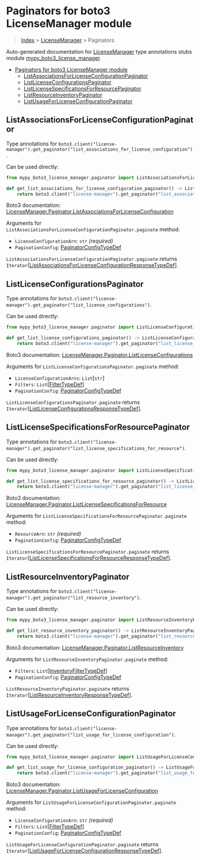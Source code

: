 # Paginators for boto3 LicenseManager module

> [Index](..) > [LicenseManager](.) > Paginators

Auto-generated documentation for
[LicenseManager](https://boto3.amazonaws.com/v1/documentation/api/1.17.76/reference/services/license-manager.html#LicenseManager)
type annotations stubs module
[mypy_boto3_license_manager](https://pypi.org/project/mypy-boto3-license-manager/).

- [Paginators for boto3 LicenseManager module](#paginators-for-boto3-licensemanager-module)
  - [ListAssociationsForLicenseConfigurationPaginator](#listassociationsforlicenseconfigurationpaginator)
  - [ListLicenseConfigurationsPaginator](#listlicenseconfigurationspaginator)
  - [ListLicenseSpecificationsForResourcePaginator](#listlicensespecificationsforresourcepaginator)
  - [ListResourceInventoryPaginator](#listresourceinventorypaginator)
  - [ListUsageForLicenseConfigurationPaginator](#listusageforlicenseconfigurationpaginator)

## ListAssociationsForLicenseConfigurationPaginator

Type annotations for
`boto3.client("license-manager").get_paginator("list_associations_for_license_configuration")`.

Can be used directly:

```python
from mypy_boto3_license_manager.paginator import ListAssociationsForLicenseConfigurationPaginator

def get_list_associations_for_license_configuration_paginator() -> ListAssociationsForLicenseConfigurationPaginator:
    return boto3.client("license-manager").get_paginator("list_associations_for_license_configuration")
```

Boto3 documentation:
[LicenseManager.Paginator.ListAssociationsForLicenseConfiguration](https://boto3.amazonaws.com/v1/documentation/api/1.17.76/reference/services/license-manager.html#LicenseManager.Paginator.ListAssociationsForLicenseConfiguration)

Arguments for `ListAssociationsForLicenseConfigurationPaginator.paginate`
method:

- `LicenseConfigurationArn`: `str` *(required)*
- `PaginationConfig`:
  [PaginatorConfigTypeDef](./type_defs.md#paginatorconfigtypedef)

`ListAssociationsForLicenseConfigurationPaginator.paginate` returns
`Iterator`\[[ListAssociationsForLicenseConfigurationResponseTypeDef](./type_defs.md#listassociationsforlicenseconfigurationresponsetypedef)\].

## ListLicenseConfigurationsPaginator

Type annotations for
`boto3.client("license-manager").get_paginator("list_license_configurations")`.

Can be used directly:

```python
from mypy_boto3_license_manager.paginator import ListLicenseConfigurationsPaginator

def get_list_license_configurations_paginator() -> ListLicenseConfigurationsPaginator:
    return boto3.client("license-manager").get_paginator("list_license_configurations")
```

Boto3 documentation:
[LicenseManager.Paginator.ListLicenseConfigurations](https://boto3.amazonaws.com/v1/documentation/api/1.17.76/reference/services/license-manager.html#LicenseManager.Paginator.ListLicenseConfigurations)

Arguments for `ListLicenseConfigurationsPaginator.paginate` method:

- `LicenseConfigurationArns`: `List`\[`str`\]
- `Filters`: `List`\[[FilterTypeDef](./type_defs.md#filtertypedef)\]
- `PaginationConfig`:
  [PaginatorConfigTypeDef](./type_defs.md#paginatorconfigtypedef)

`ListLicenseConfigurationsPaginator.paginate` returns
`Iterator`\[[ListLicenseConfigurationsResponseTypeDef](./type_defs.md#listlicenseconfigurationsresponsetypedef)\].

## ListLicenseSpecificationsForResourcePaginator

Type annotations for
`boto3.client("license-manager").get_paginator("list_license_specifications_for_resource")`.

Can be used directly:

```python
from mypy_boto3_license_manager.paginator import ListLicenseSpecificationsForResourcePaginator

def get_list_license_specifications_for_resource_paginator() -> ListLicenseSpecificationsForResourcePaginator:
    return boto3.client("license-manager").get_paginator("list_license_specifications_for_resource")
```

Boto3 documentation:
[LicenseManager.Paginator.ListLicenseSpecificationsForResource](https://boto3.amazonaws.com/v1/documentation/api/1.17.76/reference/services/license-manager.html#LicenseManager.Paginator.ListLicenseSpecificationsForResource)

Arguments for `ListLicenseSpecificationsForResourcePaginator.paginate` method:

- `ResourceArn`: `str` *(required)*
- `PaginationConfig`:
  [PaginatorConfigTypeDef](./type_defs.md#paginatorconfigtypedef)

`ListLicenseSpecificationsForResourcePaginator.paginate` returns
`Iterator`\[[ListLicenseSpecificationsForResourceResponseTypeDef](./type_defs.md#listlicensespecificationsforresourceresponsetypedef)\].

## ListResourceInventoryPaginator

Type annotations for
`boto3.client("license-manager").get_paginator("list_resource_inventory")`.

Can be used directly:

```python
from mypy_boto3_license_manager.paginator import ListResourceInventoryPaginator

def get_list_resource_inventory_paginator() -> ListResourceInventoryPaginator:
    return boto3.client("license-manager").get_paginator("list_resource_inventory")
```

Boto3 documentation:
[LicenseManager.Paginator.ListResourceInventory](https://boto3.amazonaws.com/v1/documentation/api/1.17.76/reference/services/license-manager.html#LicenseManager.Paginator.ListResourceInventory)

Arguments for `ListResourceInventoryPaginator.paginate` method:

- `Filters`:
  `List`\[[InventoryFilterTypeDef](./type_defs.md#inventoryfiltertypedef)\]
- `PaginationConfig`:
  [PaginatorConfigTypeDef](./type_defs.md#paginatorconfigtypedef)

`ListResourceInventoryPaginator.paginate` returns
`Iterator`\[[ListResourceInventoryResponseTypeDef](./type_defs.md#listresourceinventoryresponsetypedef)\].

## ListUsageForLicenseConfigurationPaginator

Type annotations for
`boto3.client("license-manager").get_paginator("list_usage_for_license_configuration")`.

Can be used directly:

```python
from mypy_boto3_license_manager.paginator import ListUsageForLicenseConfigurationPaginator

def get_list_usage_for_license_configuration_paginator() -> ListUsageForLicenseConfigurationPaginator:
    return boto3.client("license-manager").get_paginator("list_usage_for_license_configuration")
```

Boto3 documentation:
[LicenseManager.Paginator.ListUsageForLicenseConfiguration](https://boto3.amazonaws.com/v1/documentation/api/1.17.76/reference/services/license-manager.html#LicenseManager.Paginator.ListUsageForLicenseConfiguration)

Arguments for `ListUsageForLicenseConfigurationPaginator.paginate` method:

- `LicenseConfigurationArn`: `str` *(required)*
- `Filters`: `List`\[[FilterTypeDef](./type_defs.md#filtertypedef)\]
- `PaginationConfig`:
  [PaginatorConfigTypeDef](./type_defs.md#paginatorconfigtypedef)

`ListUsageForLicenseConfigurationPaginator.paginate` returns
`Iterator`\[[ListUsageForLicenseConfigurationResponseTypeDef](./type_defs.md#listusageforlicenseconfigurationresponsetypedef)\].
